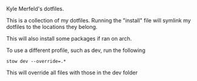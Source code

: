 Kyle Merfeld's dotfiles.

This is a collection of my dotfiles. Running the "install" file will
symlink my dotfiles to the locations they belong.

This will also install some packages if ran on arch.


To use a different profile, such as dev, run the following

`stow dev --override=.*`

This will override all files with those in the dev folder

